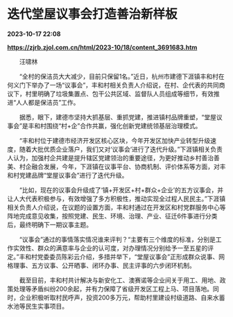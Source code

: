# 迭代堂屋议事会打造善治新样板

**2023-10-17 22:08**

**https://zjrb.zjol.com.cn/html/2023-10/18/content_3691683.htm**

　　汪啸林

　　“全村的保洁员大大减少，目前只保留1名。”近日，杭州市建德下涯镇丰和村在何义门下举办了一场“议事会”，丰和村相关负责人介绍说，在村、企代表的共同商议下，村里明确了垃圾集置点、包干公共区域、监督队人员组成等细节，有效推进“人人都是保洁员”工作。

　　据悉，眼下，建德市坚持大抓基层、重抓党建，推进镇村品牌重塑，“堂屋议事会”是丰和村围绕“村+企”合作共赢，强化创新党建统领基层治理模式。

　　“丰和村位于建德市经济开发区核心区块，今年开发区加快产业转型升级速度，随着大批优质企业落户，我们又对‘议事会’进行了迭代升级。”下涯镇相关负责人认为，加强村企共建是提升辖区党建领治的重要途径，为更好推动乡村善治善美、村企融合发展，今年，下涯镇在议事平台、协商机制、评价体系等方面，对丰和村党建品牌“堂屋议事会”进行了迭代升级。

　　“比如，现在的议事会升级成了‘镇+开发区+村+群众+企业’的五方议事会，并让人大代表积极参与，有效增强了多方积极性，推动实现全过程人民民主。”下涯镇相关负责人介绍说，在议题的设置方面，丰和村通过在开发区和村党群服务中心等阵地完成意见收集，按照党建、民生、环境、治理、产业、征迁6件事进行分类后，最终明确下一期议事主题。

　　“议事会”通过的事情落实情况谁来评判？“主要有三个维度的标准，分别是工作实效性、群众的满意率与企业的认可度，对办理情况分别给予一至五星的评定。”丰和村党委委员陈彩云介绍，多措并举下，“堂屋议事会”正形成群众说事、网格理事、五方议事、公开晒事、闭环办事、民主评事的六步闭环机制。

　　截至目前，丰和村共计解决与新安化工、澳赛诺等企业间关于用工、用地、政策处理等矛盾纠纷200余起，并有力保障了省级开发区工程上马、项目落地。同时，企业积极听取村民呼声，投资200多万元，帮助村里建设村级道路、自来水蓄水池等民生实事项目。